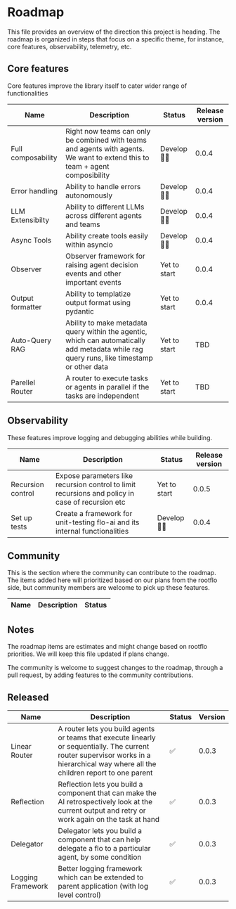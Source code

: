# Roadmap

This file provides an overview of the direction this project is heading. The roadmap is organized in steps that focus on a specific theme, for instance, core features, observability, telemetry, etc.

## Core features

Core features improve the library itself to cater wider range of functionalities

| Name | Description | Status | Release version |
|------|-------------|--------|-----------------|
| Full composability | Right now teams can only be combined with teams and agents with agents. We want to extend this to team + agent composibility | Develop👨‍💻| 0.0.4 | 
| Error handling | Ability to handle errors autonomously | Develop👨‍💻 | 0.0.4|
|LLM Extensibilty| Ability to different LLMs across different agents and teams| Develop👨‍💻 | 0.0.4|
|Async Tools| Ability create tools easily within asyncio | Develop👨‍💻 | 0.0.4|
|Observer| Observer framework for raising agent decision events and other important events | Yet to start | 0.0.4|
|Output formatter| Ability to templatize output format using pydantic| Yet to start| 0.0.4|
|Auto-Query RAG| Ability to make metadata query within the agentic, which can automatically add metadata while rag query runs, like timestamp or other data|Yet to start|TBD|
|Parellel Router| A router to execute tasks or agents in parallel if the tasks are independent | Yet to start | TBD

## Observability

These features improve logging and debugging abilities while building.

| Name | Description | Status | Release version |
|------|-------------|--------|-----------------|
|Recursion control| Expose parameters like recursion control to limit recursions and policy in case of recursion etc | Yet to start | 0.0.5
|Set up tests| Create a framework for unit-testing flo-ai and its internal functionalities| Develop👨‍💻 | 0.0.4

## Community

This is the section where the community can contribute to the roadmap. The items added here will prioritized based on our plans from the rootflo side, but community members are welcome to pick up these features.

| Name | Description | Status |
|------|-------------|--------|


## Notes
The roadmap items are estimates and might change based on rootflo priorities. We will keep this file updated if plans change. 

The community is welcome to suggest changes to the roadmap, through a pull request, by adding features to the community contributions. 

## Released

| Name | Description | Status | Version|
|------|-------------|--------|--------|
|Linear Router|A router lets you build agents or teams that execute linearly or sequentially. The current router supervisor works in a hierarchical way where all the children report to one parent|  ✅ | 0.0.3|
|Reflection| Reflection lets you build a component that can make the AI retrospectively look at the current output and retry or work again on the task at hand|  ✅ | 0.0.3|
|Delegator| Delegator lets you build a component that can help delegate a flo to a particular agent, by some condition|  ✅ | 0.0.3|
|Logging Framework|Better logging framework which can be extended to parent application (with log level control)|  ✅|0.0.3|




